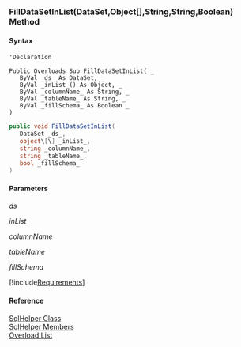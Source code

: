 ﻿### FillDataSetInList(DataSet,Object\[\],String,String,Boolean) Method

#### Syntax

```vbnet
'Declaration

Public Overloads Sub FillDataSetInList( _
   ByVal _ds_ As DataSet, _
   ByVal _inList_() As Object, _
   ByVal _columnName_ As String, _
   ByVal _tableName_ As String, _
   ByVal _fillSchema_ As Boolean _
) 
```

```csharp
public void FillDataSetInList( 
   DataSet _ds_,
   object\[\] _inList_,
   string _columnName_,
   string _tableName_,
   bool _fillSchema_
)
```

#### Parameters

_ds_

_inList_

_columnName_

_tableName_

_fillSchema_

[!include[Requirements](../partials/requirements.md)]

#### Reference

[SqlHelper Class](FChoice.Common~FChoice.Common.Data.SqlHelper.md)  
[SqlHelper Members](FChoice.Common~FChoice.Common.Data.SqlHelper_members.md)  
[Overload List](FChoice.Common~FChoice.Common.Data.SqlHelper~FillDataSetInList.md)